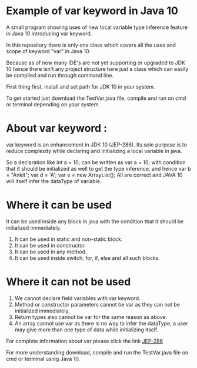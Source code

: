 # Example of var keyword in Java 10

A small program showing uses of new local variable type inference feature in Java 10 introducing var keyword.

In this repository there is only one class which covers all the uses and scope of keyword "var" in Java 10.

Because as of now many IDE's are not yet supporting or upgraded to JDK 10 hence there isn't any project structure here just a class
which can easily be compiled and run through command line.

First thing first, install and set path for JDK 10 in your system.

To get started just download the TestVar.java file, compile and run on cmd or terminal depending on your system.

# About var keyword :

var keyword is an enhancement in JDK 10 (JEP-286).
Its sole purpose is to reduce complexity while declaring and initializing a local variable in java.

So a declaration like int a = 10;
can be written as     var a = 10; with condition that it should be initialized as well to get the type inference.
and hence             var b = "Ankit";
                      var d = 'A';
                      var e = new ArrayList<String>();
  All are correct and JAVA 10 will itself infer the dataType of variable.
  
# Where it can be used
  It can be used inside any block in java with the condition that it should be initialized immediately.
  
  1. It can be used in static and non-static block.
  2. It can be used in constructor.
  3. It can be used in any method.
  4. It can be used inside switch, for, if, else and all such blocks.

# Where it can not be used

1. We cannot declare field variables with var keyword.
2. Method or constructor parameters cannot be var as they can not be initialized immediately.
3. Return types also cannot be var for the same reason as above.
4. An array cannot use var as there is no way to infer the dataType,
   a user may give more than one type of data while initializing itself.

For complete information about var please click the link [JEP-286](http://openjdk.java.net/jeps/286)

For more understanding download, compile and run the TestVar.java file on cmd or terminal using Java 10.

